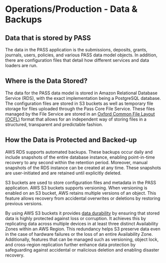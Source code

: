 # Operations/Production - Data & Backups

## Data that is stored by PASS

The data in the PASS application is the submissions, deposits, grants, journals, users, policies, and various PASS data
model objects. In addition, there are configuration files that detail how different services and data loaders are run.

## Where is the Data Stored?

The data for the PASS data model is stored in Amazon Relational Database Service (RDS), with the exact implementation
being a PostgreSQL database. The configuration files are stored in S3 buckets as well as temporary file storage for 
files uploaded through the Pass Core File Service. These files managed by the File Service are stored in an [Oxford Common File Layout (OCFL)](https://ocfl.io/) 
format that allows for an independent way of storing files in a structured, transparent and predictable fashion.

## How the Data is Protected and Backed-up

AWS RDS supports automated backups. These backups occur daily and include snapshots of the entire database instance, 
enabling point-in-time recovery to any second within the retention period. Moreover, manual snapshots of the RDS 
instance can be created at any time. These snapshots are user-initiated and are retained until explicitly deleted.

S3 buckets are used to store configuration files and metadata in the PASS application. AWS S3 buckets supports 
versioning. When versioning is enabled on an S3 bucket, AWS retains multiple versions of an object. This feature allows
recovery from accidental overwrites or deletions by restoring previous versions.

By using AWS S3 buckets it provides [data durability](https://docs.aws.amazon.com/AmazonS3/latest/userguide/DataDurability.html) 
by ensuring that stored data is highly protected against loss or corruption. It achieves this by replicating data across
multiple devices in at least three distinct Availability Zones within an AWS Region. This redundancy helps S3 
preserve data even in the case of hardware failures or the loss of an entire Availability Zone. Additionally, features 
that can be managed such as versioning, object lock, and cross-region replication further enhance data protection by 
safeguarding against accidental or malicious deletion and enabling disaster recovery.